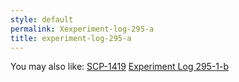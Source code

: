 ```yaml
---
style: default
permalink: Xexperiment-log-295-a
title: experiment-log-295-a
---
```

You may also like:
[SCP-1419](http://scp-wiki.net/scp-1419)
[Experiment Log 295-1-b](http://scp-wiki.net/experiment-log-295-b)
